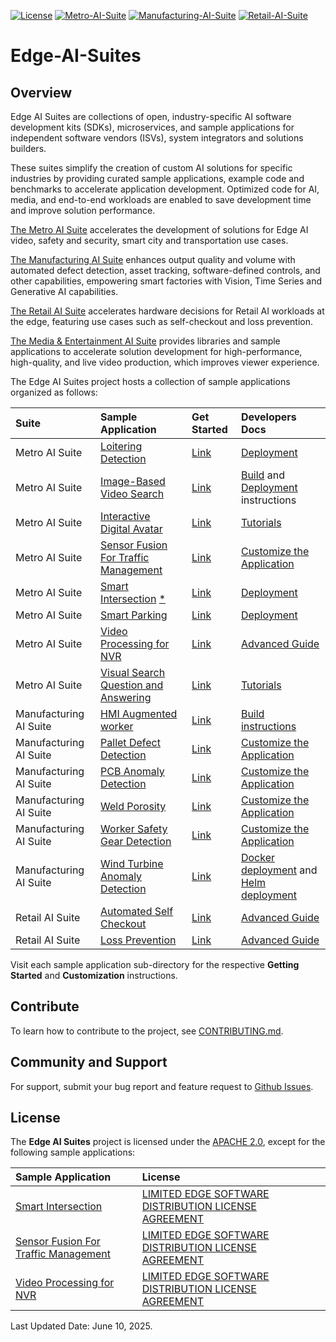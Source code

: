 [![License](https://img.shields.io/badge/License-Apache%202.0-blue)]()
[![Metro-AI-Suite](https://img.shields.io/badge/Metro%20AI%20Suite-3%20Samples-green)]()
[![Manufacturing-AI-Suite](https://img.shields.io/badge/Manufacturing%20AI%20Suite-3%20Samples-green)]()
[![Retail-AI-Suite](https://img.shields.io/badge/Retail%20AI%20Suite-2%20Samples-green)]()

# Edge-AI-Suites

## Overview

Edge AI Suites are collections of open, industry-specific AI software development kits (SDKs), microservices, and sample applications for independent software vendors (ISVs), system integrators and solutions builders. 

These suites simplify the creation of custom AI solutions for specific industries by providing curated sample applications, example code and benchmarks to accelerate application development. Optimized code for AI, media, and end-to-end workloads are enabled to save development time and improve solution performance. 

[The Metro AI Suite](metro-ai-suite) accelerates the development of solutions for Edge AI video, safety and security, smart city and transportation use cases. 

[The Manufacturing AI Suite](manufacturing-ai-suite) enhances output quality and volume with automated defect detection, asset tracking, software-defined controls, and other capabilities, empowering smart factories with Vision, Time Series and Generative AI capabilities. 

[The Retail AI Suite](retail-ai-suite) accelerates hardware decisions for Retail AI workloads at the edge, featuring use cases such as self-checkout and loss prevention.

[The Media & Entertainment AI Suite](media-and-entertainment-ai-suite) provides libraries and sample applications to accelerate solution development for high-performance, high-quality, and live video production, which improves viewer experience.


The Edge AI Suites project hosts a collection of sample applications organized as follows:

| Suite | Sample Application | Get Started | Developers Docs |
|:------|:-------------------|:------------|:----------------|
| Metro AI Suite | [Loitering Detection](metro-ai-suite/metro-vision-ai-app-recipe/loitering-detection) | [Link](metro-ai-suite/metro-vision-ai-app-recipe/loitering-detection/docs/user-guide/get-started.md) | [Deployment](metro-ai-suite/metro-vision-ai-app-recipe/loitering-detection/docs/user-guide/how-to-deploy-with-helm.md) |
| Metro AI Suite | [Image-Based Video Search](metro-ai-suite/image-based-video-search) | [Link](metro-ai-suite/image-based-video-search/docs/user-guide/get-started.md) | [Build](metro-ai-suite/image-based-video-search/docs/user-guide/how-to-build-source.md) and [Deployment](metro-ai-suite/image-based-video-search/docs/user-guide/how-to-deploy-helm.md) instructions |
| Metro AI Suite | [Interactive Digital Avatar](metro-ai-suite/interactive-digital-avatar) | [Link](metro-ai-suite/interactive-digital-avatar/docs/get-started.md) | [Tutorials](metro-ai-suite/interactive-digital-avatar/docs/tutorials.md) |
| Metro AI Suite | [Sensor Fusion For Traffic Management](metro-ai-suite/sensor-fusion-for-traffic-management) | [Link](metro-ai-suite/sensor-fusion-for-traffic-management/docs/user-guide/Get-Started-Guide.md) | [Customize the Application](metro-ai-suite/sensor-fusion-for-traffic-management/docs/user-guide/Advanced-User-Guide.md) |
| Metro AI Suite | [Smart Intersection](metro-ai-suite/metro-vision-ai-app-recipe/smart-intersection) [*](#license) | [Link](metro-ai-suite/metro-vision-ai-app-recipe/smart-intersection/docs/user-guide/get-started.md) | [Deployment](metro-ai-suite/metro-vision-ai-app-recipe/smart-intersection/docs/user-guide/how-to-deploy-helm.md) |
| Metro AI Suite | [Smart Parking](metro-ai-suite/metro-vision-ai-app-recipe/smart-parking) | [Link](metro-ai-suite/metro-vision-ai-app-recipe/smart-parking/docs/user-guide/get-started.md) | [Deployment](metro-ai-suite/metro-vision-ai-app-recipe/smart-parking/docs/user-guide/how-to-deploy-with-helm.md) |
| Metro AI Suite | [Video Processing for NVR](metro-ai-suite/video-processing-for-nvr) | [Link](metro-ai-suite/video-processing-for-nvr/docs/user-guide/get-started-guide.md) | [Advanced Guide](metro-ai-suite/video-processing-for-nvr/docs/user-guide/Overview.md) |
| Metro AI Suite | [Visual Search Question and Answering](metro-ai-suite/visual-search-question-and-answering) | [Link](metro-ai-suite/visual-search-question-and-answering/docs/user-guide/get-started.md) | [Tutorials](metro-ai-suite/visual-search-question-and-answering/docs/user-guide/tutorials.md) |
| Manufacturing AI Suite | [HMI Augmented worker](manufacturing-ai-suite/hmi-augmented-worker/) | [Link](manufacturing-ai-suite/hmi-augmented-worker/docs/user-guide/get-started.md) | [Build instructions](manufacturing-ai-suite/hmi-augmented-worker/docs/user-guide/how-to-build-from-source.md) |
| Manufacturing AI Suite | [Pallet Defect Detection](manufacturing-ai-suite/industrial-edge-insights-vision/apps/pallet-defect-detection) | [Link](manufacturing-ai-suite/industrial-edge-insights-vision/apps/pallet-defect-detection/docs/user-guide/get-started.md) | [Customize the Application](manufacturing-ai-suite/industrial-edge-insights-vision/apps/pallet-defect-detection/docs/user-guide/how-to-use-an-ai-model-and-video-file-of-your-own.md) |
| Manufacturing AI Suite | [PCB Anomaly Detection](manufacturing-ai-suite/industrial-edge-insights-vision/apps/pcb-anomaly-detection) | [Link](manufacturing-ai-suite/industrial-edge-insights-vision/apps/pcb-anomaly-detection/docs/user-guide/get-started.md) | [Customize the Application](manufacturing-ai-suite/industrial-edge-insights-vision/apps/pcb-anomaly-detection/docs/user-guide/how-to-use-an-ai-model-and-video-file-of-your-own.md) |
| Manufacturing AI Suite | [Weld Porosity](manufacturing-ai-suite/industrial-edge-insights-vision/apps/weld-porosity) | [Link](manufacturing-ai-suite/industrial-edge-insights-vision/apps/weld-porosity/docs/user-guide/get-started.md) | [Customize the Application](manufacturing-ai-suite/industrial-edge-insights-vision/apps/weld-porosity/docs/user-guide/how-to-use-an-ai-model-and-video-file-of-your-own.md) |
| Manufacturing AI Suite | [Worker Safety Gear Detection](manufacturing-ai-suite/industrial-edge-insights-vision/apps/worker-safety-gear-detection) | [Link](manufacturing-ai-suite/industrial-edge-insights-vision/apps/worker-safety-gear-detection/docs/user-guide/get-started.md) | [Customize the Application](manufacturing-ai-suite/industrial-edge-insights-vision/apps/worker-safety-gear-detection/docs/user-guide/how-to-use-an-ai-model-and-video-file-of-your-own.md) |
| Manufacturing AI Suite | [Wind Turbine Anomaly Detection](manufacturing-ai-suite/wind-turbine-anomaly-detection/) | [Link](manufacturing-ai-suite/wind-turbine-anomaly-detection/docs/user-guide/get-started.md) | [Docker deployment](manufacturing-ai-suite/wind-turbine-anomaly-detection/docs/user-guide/get-started.md#deploy-with-docker-compose-single-node) and [Helm deployment](manufacturing-ai-suite/wind-turbine-anomaly-detection/docs/user-guide/how-to-deploy-with-helm.md) |
| Retail AI Suite | [Automated Self Checkout](https://github.com/intel-retail/automated-self-checkout) | [Link](https://github.com/intel-retail/automated-self-checkout?tab=readme-ov-file#-quickstart) | [Advanced Guide](https://intel-retail.github.io/documentation/use-cases/automated-self-checkout/automated-self-checkout.html) |
| Retail AI Suite | [Loss Prevention](https://github.com/intel-retail/loss-prevention) | [Link](https://github.com/intel-retail/loss-prevention?tab=readme-ov-file#quickstart) | [Advanced Guide](https://intel-retail.github.io/documentation/use-cases/loss-prevention/loss-prevention.html) |

Visit each sample application sub-directory for the respective **Getting Started** and **Customization** instructions.

## Contribute

To learn how to contribute to the project, see [CONTRIBUTING.md](CONTRIBUTING.md).  

## Community and Support

For support, submit your bug report and feature request to [Github Issues](https://github.com/open-edge-platform/edge-ai-suites/issues). 

## License

The **Edge AI Suites** project is licensed under the [APACHE 2.0](LICENSE), except for the following sample applications:

| Sample Application | License |
|:-------------------|:--------|
|[Smart Intersection](metro-ai-suite/metro-vision-ai-app-recipe/smart-intersection) | [LIMITED EDGE SOFTWARE DISTRIBUTION LICENSE AGREEMENT](metro-ai-suite/metro-vision-ai-app-recipe/smart-intersection/LICENSE.txt) |
|[Sensor Fusion For Traffic Management](metro-ai-suite/sensor-fusion-for-traffic-management) | [LIMITED EDGE SOFTWARE DISTRIBUTION LICENSE AGREEMENT](metro-ai-suite/sensor-fusion-for-traffic-management/LICENSE.txt) |
|[Video Processing for NVR](metro-ai-suite/video-processing-for-nvr) | [LIMITED EDGE SOFTWARE DISTRIBUTION LICENSE AGREEMENT](metro-ai-suite/video-processing-for-nvr/LICENSE.txt) |

Last Updated Date: June 10, 2025.
 
